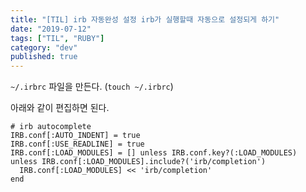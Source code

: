 ```yaml
---
title: "[TIL] irb 자동완성 설정 irb가 실행할때 자동으로 설정되게 하기"
date: "2019-07-12"
tags: ["TIL", "RUBY"]
category: "dev"
published: true
---
```


`~/.irbrc` 파일을 만든다. (`touch ~/.irbrc`)

아래와 같이 편집하면 된다.

```
# irb autocomplete
IRB.conf[:AUTO_INDENT] = true
IRB.conf[:USE_READLINE] = true
IRB.conf[:LOAD_MODULES] = [] unless IRB.conf.key?(:LOAD_MODULES)
unless IRB.conf[:LOAD_MODULES].include?('irb/completion')
  IRB.conf[:LOAD_MODULES] << 'irb/completion'
end
```
